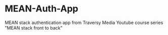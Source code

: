 # MEAN-Auth-App
MEAN stack authentication app from Traversy Media Youtube course series "MEAN stack front to back"